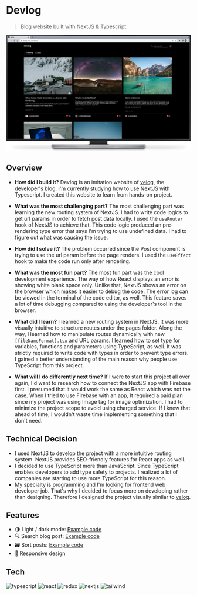 # Devlog

> Blog website built with NextJS & Typescript.

<p align="center"><img src="public/images/github-cover.png"></p>

## Overview

- **How did I build it?**
  Devlog is an imitation website of [velog](https://velog.io/), the developer's blog. I'm currently studying how to use NextJS with Typescript. I created this website to learn from hands-on project.

- **What was the most challenging part?**
  The most challenging part was learning the new routing system of NextJS. I had to write code logics to get url params in order to fetch post data locally. I used the `useRouter` hook of NextJS to achieve that. This code logic produced an pre-rendering type error that says I'm trying to use undefined data. I had to figure out what was causing the issue.

- **How did I solve it?**
  The problem occurred since the Post component is trying to use the url param before the page renders. I used the `useEffect` hook to make the code run only after rendering.

- **What was the most fun part?**
  The most fun part was the cool development experience. The way of how React displays an error is showing white blank space only. Unlike that, NextJS shows an error on the browser which makes it easier to debug the code. The error log can be viewed in the terminal of the code editor, as well. This feature saves a lot of time debugging compared to using the developer's tool in the browser.

- **What did I learn?**
  I learned a new routing system in NextJS. It was more visually intuitive to structure routes under the pages folder. Along the way, I learned how to manipulate routes dynamically with new `[fileNameFormat].tsx` and URL params. I learned how to set type for variables, functions and parameters using TypeScript, as well. It was strictly required to write code with types in order to prevent type errors. I gained a better understanding of the main reason why people use TypeScript from this project.

- **What will I do differently next time?**
  If I were to start this project all over again, I'd want to research how to connect the NextJS app with Firebase first. I presumed that it would work the same as React which was not the case. When I tried to use Firebase with an app, It required a paid plan since my project was using Image tag for image optimization. I had to minimize the project scope to avoid using charged service. If I knew that ahead of time, I wouldn't waste time implementing something that I don't need.

## Technical Decision

- I used NextJS to develop the project with a more intuitive routing system. NextJS provides SEO-friendly features for React apps as well.
- I decided to use TypeScript more than JavaScript. Since TypeScript enables developers to add type safety to projects. I realized a lot of companies are starting to use more TypeScript for this reason.
- My specialty is programming and I'm looking for frontend web developer job. That's why I decided to focus more on developing rather than designing. Therefore I designed the project visually similar to [velog](https://velog.io/).

## Features

- 🌗 Light / dark mode: [Example code](https://github.com/bellhwi/devlog/blob/main/components/Navbar.tsx#L79-L87)
- 🔍 Search blog post: [Example code](https://github.com/bellhwi/devlog/blob/main/components/Navbar.tsx#L54-L72)
- 🗃️ Sort posts: [Example code](https://github.com/bellhwi/devlog/blob/main/components/Sort.tsx#L8-L25)
- 📱 Responsive design

## Tech

<p align="left">
    <img src="https://img.shields.io/badge/TypeScript-007ACC?style=for-the-badge&logo=typescript&logoColor=white" alt="typescript">
    <img src="https://img.shields.io/badge/React-20232A?style=for-the-badge&logo=react&logoColor=61DAFB" alt="react">
    <img src="https://img.shields.io/badge/Redux-593D88?style=for-the-badge&logo=redux&logoColor=white" alt="redux">
    <img src="https://img.shields.io/badge/next.js-000000?style=for-the-badge&logo=nextdotjs&logoColor=white" alt='nextjs'>
    <img src="https://img.shields.io/badge/Tailwind_CSS-38B2AC?style=for-the-badge&logo=tailwind-css&logoColor=white" alt="tailwind">
</p>

